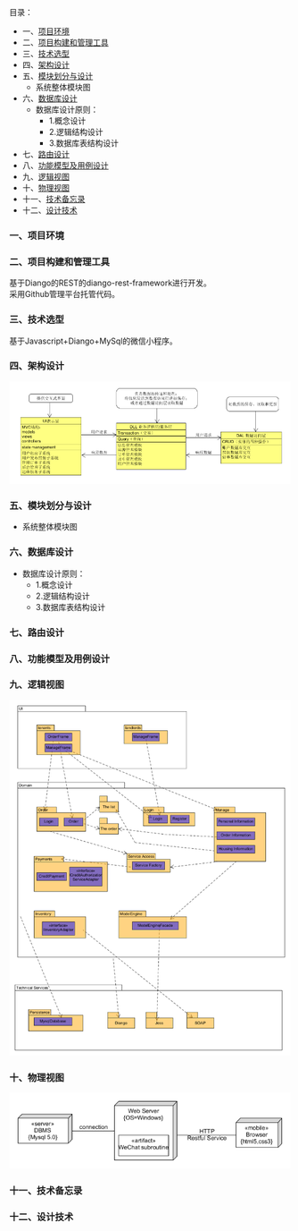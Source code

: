 目录：    
- 一、[项目环境](#1)    
- 二、[项目构建和管理工具](#2)    
- 三、[技术选型](#3)    
- 四、[架构设计](#4)   
- 五、[模块划分与设计](#5)    
  - 系统整体模块图    
- 六、[数据库设计](#6)    
  - 数据库设计原则：    
    - 1.概念设计    
    - 2.逻辑结构设计    
    - 3.数据库表结构设计    
- 七、[路由设计](#7)    
- 八、[功能模型及用例设计](#8)    
- 九、[逻辑视图](#9)    
- 十、[物理视图](#10)    
- 十一、[技术备忘录](#11)    
- 十二、[设计技术](#12)    


### <h3 id="1">一、项目环境</h3>    
### <h3 id="2">二、项目构建和管理工具</h3>    
基于Diango的REST的diango-rest-framework进行开发。    
采用Github管理平台托管代码。
### <h3 id="3">三、技术选型</h3>    
基于Javascript+Diango+MySql的微信小程序。
### <h3 id="4">四、架构设计</h3>    
![架构图](架构图.png)
### <h3 id="5">五、模块划分与设计</h3>    
  - 系统整体模块图    
### <h3 id="6">六、数据库设计</h3>    
  - 数据库设计原则：    
    - 1.概念设计    
    - 2.逻辑结构设计    
    - 3.数据库表结构设计    
### <h3 id="7">七、路由设计</h3>    
### <h3 id="8">八、功能模型及用例设计</h3>    
### <h3 id="9">九、逻辑视图</h3>    
![逻辑视图](逻辑视图.png)
### <h3 id="10">十、物理视图</h3>
![物理视图](物理视图.png)
### <h3 id="11">十一、技术备忘录</h3>    
### <h3 id="12">十二、设计技术</h3>
